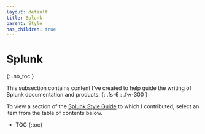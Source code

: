 ```yaml
---
layout: default
title: Splunk
parent: Style
has_children: true
---
```


# Splunk
{: .no_toc }

This subsection contains content I've created to help guide the writing of Splunk documentation and products.
{: .fs-6 : .fw-300 }

To view a section of the [Splunk Style Guide](https://docs.splunk.com/Documentation/StyleGuide/current/StyleGuide/Howtouse) to which I contributed, select an item from the table of contents below.

- TOC
{:toc}
